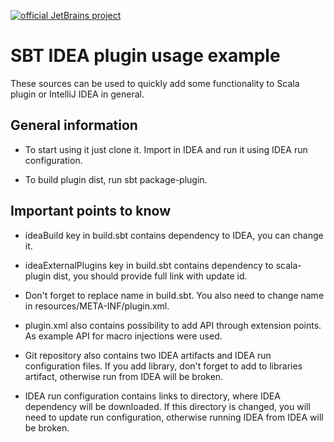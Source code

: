 [![official JetBrains project](http://jb.gg/badges/official.svg)](https://confluence.jetbrains.com/display/ALL/JetBrains+on+GitHub)

# SBT IDEA plugin usage example

These sources can be used to quickly add some functionality to Scala plugin or IntelliJ IDEA in general.

## General information

- To start using it just clone it. Import in IDEA and run it using IDEA run configuration.

- To build plugin dist, run sbt package-plugin.

## Important points to know

- ideaBuild key in build.sbt contains dependency to IDEA, you can change it.

- ideaExternalPlugins key in build.sbt contains dependency to scala-plugin dist, you should provide full link with update id.

- Don't forget to replace name in build.sbt. You also need to change name in resources/META-INF/plugin.xml.

- plugin.xml also contains possibility to add API through extension points. As example API for macro injections were used.

- Git repository also contains two IDEA artifacts and IDEA run configuration files.
If you add library, don't forget to add to libraries artifact, otherwise run from IDEA will be broken.

- IDEA run configuration contains links to directory, where IDEA dependency will be downloaded. If this directory is changed, you will need to update run configuration,
otherwise running IDEA from IDEA will be broken.

